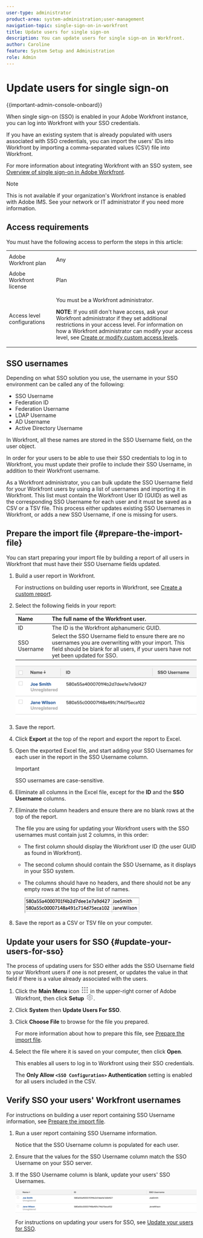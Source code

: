 ```yaml
---
user-type: administrator
product-area: system-administration;user-management
navigation-topic: single-sign-on-in-workfront
title: Update users for single sign-on
description: You can update users for single sign-on in Workfront.
author: Caroline
feature: System Setup and Administration
role: Admin
---
```


# Update users for single sign-on

{{important-admin-console-onboard}}

When single sign-on (SSO) is enabled in your Adobe Workfront instance, you can log into Workfront with your SSO credentials.

If you have an existing system that is already populated with users associated with SSO credentials, you can import the users' IDs into Workfront by importing a comma-separated values (CSV) file into Workfront.

For more information about integrating Workfront with an SSO system, see [Overview of single sign-on in Adobe Workfront](../../../administration-and-setup/add-users/single-sign-on/sso-in-workfront.md).

>[!NOTE]
>
>This is not available if your organization's Workfront instance is enabled with Adobe IMS. See your network or IT administrator if you need more information.

## Access requirements

You must have the following access to perform the steps in this article: 

<table style="table-layout:auto"> 
 <col> 
 <col> 
 <tbody> 
  <tr> 
   <td role="rowheader">Adobe Workfront plan</td> 
   <td> <p>Any</p> </td> 
  </tr> 
  <tr> 
   <td role="rowheader">Adobe Workfront license</td> 
   <td> <p>Plan </p> </td> 
  </tr> 
  <tr> 
   <td role="rowheader">Access level configurations</td> 
   <td> <p>You must be a Workfront administrator.</p> <p><b>NOTE</b>: If you still don't have access, ask your Workfront administrator if they set additional restrictions in your access level. For information on how a Workfront administrator can modify your access level, see <a href="../../../administration-and-setup/add-users/configure-and-grant-access/create-modify-access-levels.md" class="MCXref xref">Create or modify custom access levels</a>.</p> </td> 
  </tr> 
 </tbody> 
</table>

## SSO usernames

Depending on what SSO solution you use, the username in your SSO environment can be called any of the following:

* SSO Username
* Federation ID 
* Federation Username
* LDAP Username
* AD Username
* Active Directory Username

In Workfront, all these names are stored in the SSO Username field, on the user object.

In order for your users to be able to use their SSO credentials to log in to Workfront, you must update their profile to include their SSO Username, in addition to their Workfront username.

As a Workfront administrator, you can bulk update the SSO Username field for your Workfront users by using a list of usernames and importing it in Workfront. This list must contain the Workfront User ID (GUID) as well as the corresponding SSO Username for each user and it must be saved as a CSV or a TSV file. This process either updates existing SSO Usernames in Workfront, or adds a new SSO Username, if one is missing for users.

## Prepare the import file {#prepare-the-import-file}

You can start preparing your import file by building a report of all users in Workfront that must have their SSO Username fields updated.

1. Build a user report in Workfront.

   For instructions on building user reports in Workfront, see [Create a custom report](../../../reports-and-dashboards/reports/creating-and-managing-reports/create-custom-report.md). 

1. Select the following fields in your report:

   | Name |The full name of the Workfront user. |
   |---|---|
   | ID |The ID is the Workfront alphanumeric GUID. |
   | SSO Username |Select the SSO Username field to ensure there are no usernames you are overwriting with your import. This field should be blank for all users, if your users have not yet been updated for SSO. |

   ![](assets/users-with-sso-username-and-no-sso-access-only-field.png)

1. Save the report. 
1. Click **Export** at the top of the report and export the report to Excel. 
1. Open the exported Excel file, and start adding your SSO Usernames for each user in the report in the SSO Username column.

   >[!IMPORTANT]
   >
   >SSO usernames are case-sensitive.

1. Eliminate all columns in the Excel file, except for the **ID** and the **SSO Username** columns. 

1. Eliminate the column headers and ensure there are no blank rows at the top of the report.

   The file you are using for updating your Workfront users with the SSO usernames must contain just 2 columns, in this order:

   * The first column should display the Workfront user ID (the user GUID as found in Workfront).
   * The second column should contain the SSO Username, as it displays in your SSO system.
   * The columns should have no headers, and there should not be any empty rows at the top of the list of names.

     ![](assets/update-users-for-sso-csv-file-for-import.png)

1. Save the report as a CSV or TSV file on your computer.

## Update your users for SSO {#update-your-users-for-sso}

The process of updating users for SSO either adds the SSO Username field to your Workfront users if one is not present, or updates the value in that field if there is a value already associated with the users.

1. Click the **Main Menu** icon ![](assets/main-menu-icon.png) in the upper-right corner of Adobe Workfront, then click **Setup** ![](assets/gear-icon-settings.png).

1. Click **System** then **Update Users For SSO**.

1. Click **Choose File** to browse for the file you prepared.

   For more information about how to prepare this file, see [Prepare the import file](#prepare-the-import-file).

1. Select the file where it is saved on your computer, then click **Open**.

   This enables all users to log in to Workfront using their SSO credentials.

   The **Only Allow `<SSO Configuration>` Authentication** setting is enabled for all users included in the CSV.

## Verify SSO your users' Workfront usernames

For instructions on building a user report containing SSO Username information, see [Prepare the import file](#prepare-the-import-file).

1. Run a user report containing SSO Username information.

   Notice that the SSO Username column is populated for each user.

1. Ensure that the values for the SSO Username column match the SSO Username on your SSO server.
1. If the SSO Username column is blank, update your users' SSO Usernames.

   ![](assets/users-with-sso-field-updated.png)

   For instructions on updating your users for SSO, see [Update your users for SSO](#update-your-users-for-sso).

